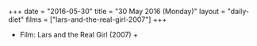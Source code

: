 +++
date = "2016-05-30"
title = "30 May 2016 (Monday)"
layout = "daily-diet"
films = ["lars-and-the-real-girl-2007"]
+++


* Film: Lars and the Real Girl (2007) +
